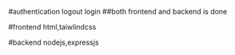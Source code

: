 #authentication logout login 
##both frontend and backend is done

#frontend
html,taiwlindcss

#backend
nodejs,expressjs